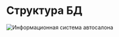 # Структура БД
![Информационная система автосалона](https://user-images.githubusercontent.com/73188898/224287532-87627b9b-1bc6-4c22-8aac-35bf4c78414b.png)
